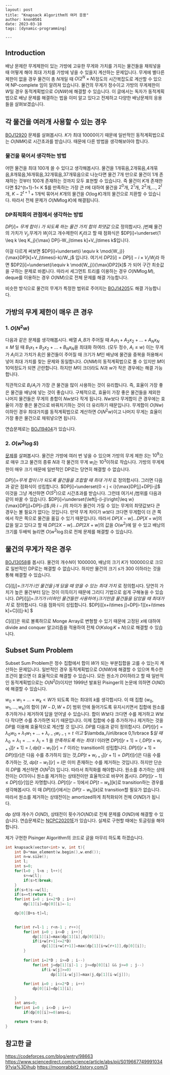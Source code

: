 ```
---
layout: post
title: "Knapsack Algorithm의 여러 응용"
author: knon0501
date: 2023-03-18
tags: [dynamic-programming]

---
```

## Introduction

배낭 문제란 무게제한이 있는 가방에 고유한 무게와 가치를 가지는 물건들을 채워넣을 때 어떻게 해야 최대 가치를 가방에 넣을 수 있을지 계산하는 문제입니다. 무게에 별다른 제한이 없을 경우 물건이 총 $N$개일 때 $O(2^N\times N)$정도의 시간복잡도로 계산할 수 있으며 NP-complete 임이 알려져 있습니다. 물건의 무게가 정수이고 가방의 무게제한이 $W$일 경우 동적계획법으로 $O(NW)$에 해결할 수 있습니다. 이 글에서는 독자가 동적계획법으로 배낭 문제를 해결하는 법을 이미 알고 있다고 전제하고 다양한 배낭문제의 응용들을 살펴보겠습니다.



## 각 물건을 여러개 사용할 수 있는 경우

[BOJ12920](https://www.acmicpc.net/problem/12920) 문제를 살펴봅시다. $K$가 최대 10000이기 때문에 일반적인 동적계획법으로는 $O(NMK)$로 시간초과를 받습니다. 때문에 다른 방법을 생각해보아야 합니다.

### 물건을 묶어서 생각하는 방법

어떤 물건을 최대 100개 쓸 수 있다고 생각해봅시다. 물건을 1개묶음,2개묶음,4개묶음,8개묶음,16개묶음,32개묶음,37개묶음으로 나눈다면 물건 7개 만으로 물건이 1개 존재하는 것부터 100개 존재하는 것까지 모두 표현할 수 있습니다. 즉 물건이 $K$개 존재한다면 $2^{t+1}-1< K $를 만족하는 가장 큰 $t$에 대하여 물건을 $2^0$개, $2^1$개, $2^{2}$개,..., $2^{t}$개, $K-2^{t+1}+1$개씩 묶어서 $K$개의 물건을 $O(\log K)$개의 물건으로 치환할 수 있습니다. 따라서 전체 문제가 $O(NM\log K)$에 해결됩니다.

### DP최적화의 관점에서 생각하는 방법

$DP[i]=$ *무게 합이* $i$ *가 되도록 하는 물건 가치 합의 최댓값*  으로 정의합시다.
$j$번째 물건의 가치가 $V_j$,무게가 $W_j$이고 개수제한이 $K_j$라고 할 때 점화식은 $DP[i]=\underset{1 \leq k \leq K_j}{\max} DP[i-W_j\times k]+V_j\times k$입니다.

이걸 다르게 써보면 $DP[i]=\underset{i \equiv k \mod{W_j}}{\max}DP[k]+V_j\times(i-k)/W_j$ 입니다. 여기서 $DP2[i]=DP[i]-i\times V_j/W_j$라 하면 $DP2[i]=\underset{i\equiv k \mod{W_j}}{\max}DP2[k]$ 가 되어 구간 최솟값을 구하는 문제로 바뀝니다. 따라서 세그먼트 트리를 이용하는 경우 $O(NM\log M)$, deque를 이용하는 경우 $O(NM)$으로 전체 문제를 해결 가능합니다.

비슷한 방식으로 물건의 무게가 특정한 범위로 주어지는 [BOJ14205](https://www.acmicpc.net/problem/14305)도 해결 가능합니다.



## 가방의 무게 제한이 매우 큰 경우

### 1. $O(N^2w)$

다음과 같은 문제를 생각해봅시다. 
배열 $A,B$가 주어질 때 $A_1x_1+A_2x_2+...+A_Nx_N\leq M$ 일 때 $B_1x_1+B_2x_2+...+B_Nx_N$을 최대화 하여라. $($모두 정수, $A_i\leq w)$
이는 무게가 $A_i$이고 가치가 $B_i$인 물건들이 주어질 때 크기가 $M$인 배낭에 물건을 중복을 허용해서 넣어 최대 가치를 찾는 문제와 동일합니다.
$O(NM)$의 동적계획법으로 풀 수 있지만 $M$이 10억정도가 되면 곤란합니다. 하지만 $M$이 크더라도 $N$과 $w$가 작은 경우에는 해결 가능합니다.

직관적으로 $B_i/A_i$가 가장 큰 물건을 많이 사용하는 것이 유리합니다. 즉, 효율이 가장 좋은 물건을 배낭에 넣는 것이 좋습니다.
구체적으로, 효율이 가장 좋은 물건들을 제외한 나머지 물건들은 무게의 총합이 $Nw$보다 작게 됩니다. $Nw$보다 무게합이 큰 경우에는 효율이 가장 좋은 물건으로 바꿔치기하는 것이 더 유리하기 때문입니다. 무게합이 $O(Nw)$이하인 경우 최대가치를 동적계획법으로 계산하면 $O(N^2w)$이고 나머지 무게는 효율이 가장 좋은 물건으로 채워넣으면 됩니다. 

연습문제로는 [BOJ19404](https://www.acmicpc.net/problem/19404)가 있습니다.



### 2. $O(w^2\log S)$

[문제](https://codeforces.com/gym/101064/problem/L)를 살펴봅시다. 물건은 가방에 여러 번 넣을 수 있으며 가방의 무게 제한 $S$는  $10^9$으로 매우 크고 물건의 종류 $N$과 각 물건의 무게 $w_i$는 $10^3$이하로 작습니다.
가방의 무게제한이 매우 크기 때문에 일반적인 DP로는 당연히 해결할 수 없습니다. 

$DP[i]=$*무게 합이* $i$*가 되도록 물건들을 조합할 때 최대 가치* 로 정의합시다. 그러면 다음과 같은 점화식이 성립합니다.
$DP[i]=\underset{0 < j < i}{\max}DP[j]+DP[i-j]$ 
이것을 그냥 계산하면 $O(S^2)$으로 시간초과를 받습니다. 그런데 여기서 $j$범위를 다음과 같이 바꿀 수 있습니다.
$DP[i]=\underset{\left|j-(i-j)\right|\leq w}{\max}DP[j]+DP[i-j]$ 
$j$와 $i-j$의 차이가 물건이 가질 수 있는 무게의 최댓값보다 큰 경우는 볼 필요가 없다는 것입니다. 만약 무게 차이가 $w$보다 크다면 무게합이 더 큰 쪽에서 작은 쪽으로 물건을 옮길 수 있기 때문입니다.
따라서 $DP[X-w]...DP[X+w]$의 값을 알고 있다고 할 때 $DP[2X-w]...DP[2X+w]$의 값을 $O(w^2)$에 알 수 있고 배낭의 크기를 두배씩 늘리면 $O(w^2\log S)$로 전체 문제를 해결할 수 있습니다.



## 물건의 무게가 작은 경우

[BOJ13058](https://www.acmicpc.net/problem/13058)를 봅시다. 물건의 개수$N$이 1000000, 배낭의 크기 $K$가 100000으로 크므로 일반적인 DP로는 해결할 수 없습니다. 하지만 물건의 크기 $s$가 300 이하라는 것을 통해 해결할 수 있습니다. 

$C[i][j]=$*크기가* $i$*인 물건을* $j$*개 담을 때 얻을 수 있는 최대 가치* 로 정의합시다. 당연히 가치가 높은 물건부터 담는 것이 이득이기 때문에 그리디 기법으로 쉽게 구해놓을 수 있습니다. 
$DP[i][j]=$*크기가* $i$*이하인 물건들만 사용하여* $j$*크기만큼 물건들을 담았을 때 최대가치* 로 정의합시다. 다음 점화식이 성립합니다.
$DP[i][x+i\times j]=DP[i-1][x+i\times k]+C[i][j-k] $ 

$C[i][]$은 위로 볼록하므로 Monge Array로 변형할 수 있기 때문에 고정된 $x$에 대하여 divide and conquer 알고리즘을 적용하여 전체 $O(Ks\log K+N)$으로 해결할 수 있습니다. 



## Subset Sum Problem

Subset Sum Problem은 정수 집합에서 합이 $W$가 되는 부분집합을 고를 수 있는지 계산하는 문제입니다. 일반적인 경우 동적계획법으로 $O(NW)$에 해결할 수 있으며 특수한 조건이 붙으면 더 효율적으로 해결할 수 있습니다. 모든 원소가 $D$이하라고 할 때 일반적인 동적계획법으로는 $O(N^2D)$이지만 1999년 발표된 Pisinger의 논문에 의하면 $O(ND)$에 해결할 수 있습니다. 

$w_0+w_1+...+w_k < W$가 되도록 하는 최대의 $k$를 생각합시다. 이 때 집합 $\lbrace w_0,w_1,...,w_k \rbrace$의 합이 $\left[W-D,W+D\right]$ 범위 안에 들어가도록 유지시키면서 집합에 원소를 추가하거나 제거하여 답을 얻어낼 수 있습니다. 합이 $W$보다 크다면 수를 제거하고 $W$보다 작다면 수를 추가하면 되기 때문입니다. 이제 집합에 수를 추가하거나 제거하는 것을 $DP$를 이용해 효율적으로 계산할 것 입니다. $DP$를 다음과 같이 정의합시다.
$DP[t][r]=\lambda_0w_0+\lambda_1w_1+...+\lambda_{r-1}w_{r-1}=t$ *이고* $\lambda_i\in\lbrace 0,1\rbrace $*일 때* $\lambda_0=\lambda_1=...=\lambda_l=1$ 을 *만족하도록 하는 최대* $l$ 
이러면 $DP[t][r+1]=l,DP[t+w_{r+1}][r+1]=l,dp[t-w_{l'}][r]=l'$ 이라는 transition이 성립합니다. 
$DP[t][r+1]=DP[t][r]$은 다음 수를 추가하지 않는 것,$DP[t+w_{r+1}][r+1]=DP[t][r]$은 다음 수를 추가하는 것, $dp[t-w_{l'}][r]=l$은 이미 존재하는 수를 제거하는 것입니다. 하지만 단순히 $DP$를 계산하면 $O(N^2D)$ 입니다. 따라서 최적화를 해야합니다. 원소를 추가하는 상태전이는 $O(1)$이니 원소를 제거하는 상태전이만 효율적으로 바꾸어 봅시다.
$DP[t][r-1]\leq DP[t][r]$임은 자명합니다. $DP[t][r-1]$에서 $DP[t-w_k][k]$로 transition하는 경우를 생각해봅시다. 이 때 $DP[t][r]$에서는 $DP[t-w_k][k]$로 transition할 필요가 없습니다. 따라서 원소를 제거하는 상태전이는 amortized하게 최적화되어 전체 $O(ND)$가 됩니다.

dp 상태 개수가 $O(ND)$, 상태전이 횟수가$O(ND)$로 전체 문제를 $O(ND)$에 해결할 수 있습니다.
연습문제로는 [NCPC20201E](https://www.acmicpc.net/problem/23269)가 있습니다. 실제로 구현할 때에는 토글링을 해야합니다.

제가 구현한 Pisinger Algorithm의 코드로 글을 마무리 하도록 하겠습니다.

```cpp
int knapsack(vector<int> w, int t){
    int D=*max_element(w.begin(),w.end());
    int n=w.size();
    int l;
    int s=0;
    for(l=0 ; l<n ; l++){
        s+=w[l];
        if(s>t)break;
    }
    if(s>t)s-=w[l];
    if(s==t)return t;
    for(int i=0 ; i<=2*D ; i++)
        dp[1][i]=dp[0][i]=-1;

    dp[0][D+s-t]=l;
    

    for(int r=l-1 ; r<n-1 ; r++){
        for(int i=0 ; i<=D ; i++){
            dp[1][i]=max(dp[1][i],dp[0][i]);
            if(i+w[r+1]<=2*D)
                dp[1][i+w[r+1]]=max(dp[1][i+w[r+1]],dp[0][i]);
        }
        
        for(int i=2*D ; i>=D ; i--)
            for(int j=dp[1][i]-1 ; j>=dp[0][i] && j>=0 ; j--)
                if(i-w[j]>=0)
                    dp[1][i-w[j]]=max(j,dp[1][i-w[j]]);
     
        for(int i=0 ; i<=2*D ; i++)
            dp[0][i]=dp[1][i];
        
    }
    int ans=0;
    for(int i=0 ; i<=D ; i++)
        if(dp[0][i]>=0)ans=i;
    
    return t+ans-D;
}
```



## 참고한 글

https://codeforces.com/blog/entry/98663
https://www.sciencedirect.com/science/article/abs/pii/S0196677499910349?via%3Dihub
https://moonrabbit2.tistory.com/3



